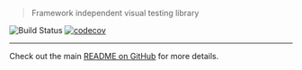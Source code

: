 > Framework independent visual testing library

![Build Status](https://github.com/NiGhTTraX/mugshot/workflows/Ci/badge.svg) [![codecov](https://codecov.io/gh/NiGhTTraX/mugshot/branch/master/graph/badge.svg)](https://codecov.io/gh/NiGhTTraX/mugshot)

----

Check out the main [README on GitHub](https://github.com/NiGhTTraX/mugshot) for more details.
